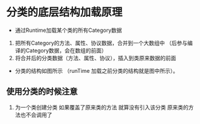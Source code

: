 #  分类的底层结构加载原理

- 通过Runtime加载某个类的所有Category数据
1. 把所有Category的方法、属性、协议数据，合并到一个大数组中 （后参与编译的Category数据，会在数组的前面）
2. 将合并后的分类数据（方法、属性、协议），插入到类原来数据的前面

- 分类的结构如图所示 （runTime 加载之前分类的结构就是图中所示）。

## 使用分类的时候注意
1. 为一个类创建分类  如果覆盖了原来类的方法 就算没有引入该分类 原来类的方法也不会调用了
